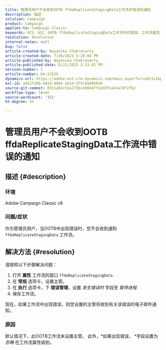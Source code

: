```yaml
---
title: 管理员用户不会收到OOTB ffdaReplicateStagingData工作流中错误的通知
description: 描述
solution: Campaign
product: Campaign
applies-to: Campaign Classic
keywords: KCS、ACC、OOTB ffdaReplicateStagingData工作流中的错误、工作流属性
resolution: Resolution
internal-notes: null
bug: false
article-created-by: Nayanika Chakravarty
article-created-date: 7/26/2023 5:29:04 PM
article-published-by: Nayanika Chakravarty
article-published-date: 8/21/2023 2:33:41 PM
version-number: 1
article-number: KA-22525
dynamics-url: https://adobe-ent.crm.dynamics.com/main.aspx?forceUCI=1&pagetype=entityrecord&etn=knowledgearticle&id=12cf74e5-d92b-ee11-bdf4-6045bd006e5a
exl-id: ab52f28b-a92d-4884-ab1d-375c0a9660e0
source-git-commit: 0311a02c52a273bce96b47fe2d3fea41a74f2fb2
workflow-type: tm+mt
source-wordcount: '151'
ht-degree: 5%

---
```


# 管理员用户不会收到OOTB ffdaReplicateStagingData工作流中错误的通知

## 描述 {#description}


### 环境

Adobe Campaign Classic v8

### 问题/症状

作为管理员用户，当OOTB中出现错误时，您不会收到通知 `ffdaReplicateStagingData` 工作流。


## 解决方法 {#resolution}


请按照以下步骤解决问题：

1. 打开 <b>属性</b> 工作流的窗口 `ffdaReplicateStagingData`.
2. 在 <b>常规</b> 选项卡，设置主管。
3. 在 <b>执行</b> 选项卡，下 <b>错误管理</b>，设置 *发生错误时* 字段至 *暂停进程*.
4. 保存工作流。


现在，如果工作流中出现错误，则您设置的主管将收到有关该错误的电子邮件通知。

### 原因

默认情况下，此OOTB工作流未设置主管。 此外，*如果出现错误，<b> </b>*字段设置为 *忽略* 在工作流属性级别。
